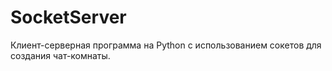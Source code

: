 # SocketServer
Клиент-серверная программа на Python с использованием сокетов для создания чат-комнаты.
